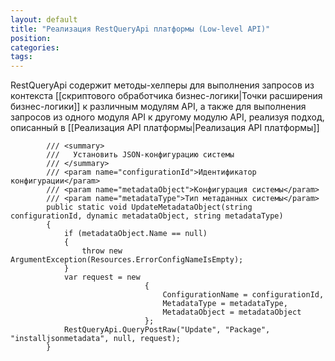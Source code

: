 ```yaml
---
layout: default
title: "Реализация RestQueryApi платформы (Low-level API)"
position: 
categories: 
tags: 
---
```


RestQueryApi содержит методы-хелперы для выполнения запросов из контекста [[скриптового обработчика бизнес-логики|Точки расширения бизнес-логики]] к различным модулям API, а также для выполнения запросов из одного модуля API к другому модулю API, реализуя подход, описанный в [[Реализация API платформы|Реализация API платформы]]

```
        /// <summary>
        ///   Установить JSON-конфигурацию системы
        /// </summary>
        /// <param name="configurationId">Идентификатор конфигурации</param>
        /// <param name="metadataObject">Конфигурация системы</param>
        /// <param name="metadataType">Тип метаданных системы</param>
        public static void UpdateMetadataObject(string configurationId, dynamic metadataObject, string metadataType)
        {
            if (metadataObject.Name == null)
            {
                throw new ArgumentException(Resources.ErrorConfigNameIsEmpty);
            }
            var request = new
                              {
                                  ConfigurationName = configurationId,
                                  MetadataType = metadataType,
                                  MetadataObject = metadataObject
                              };
            RestQueryApi.QueryPostRaw("Update", "Package", "installjsonmetadata", null, request);
        }
```

